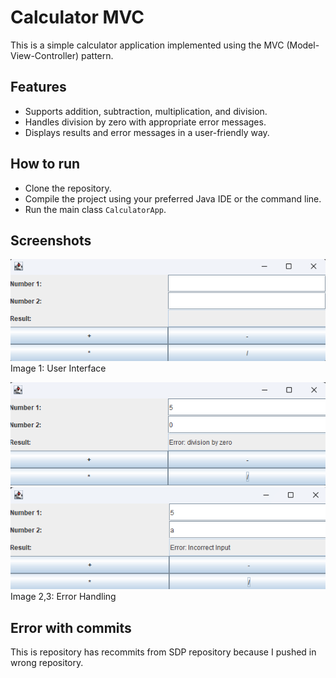 # Calculator MVC
This is a simple calculator application implemented using the MVC (Model-View-Controller) pattern.

## Features
- Supports addition, subtraction, multiplication, and division.
- Handles division by zero with appropriate error messages.
- Displays results and error messages in a user-friendly way.

## How to run
- Clone the repository.
- Compile the project using your preferred Java IDE or the command line.
- Run the main class `CalculatorApp`.

## Screenshots
![img.png](images/img.png)
Image 1: User Interface

![img_1.png](images/img_1.png)
![img_2.png](images/img_2.png)
Image 2,3: Error Handling

## Error with commits
This is repository has recommits from SDP repository because I pushed in wrong repository.